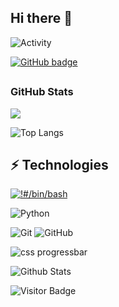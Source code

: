 ## Hi there 👋

<!--
**Oh-My-Apps/Oh-My-Apps** is a ✨ _special_ ✨ repository because its `README.md` (this file) appears on your GitHub profile.

Here are some ideas to get you started:

- 🔭 I’m currently working on ...
- 🌱 I’m currently learning ...
- 👯 I’m looking to collaborate on ...
- 🤔 I’m looking for help with ...
- 💬 Ask me about ...
- 📫 How to reach me: ...
- 😄 Pronouns: ...
- ⚡ Fun fact: ...
-->

![Activity](https://github-readme-activity-graph.vercel.app/graph?username=Oh-My-Apps&layout=compact&title_color=007bff&text_color=e7e7e7&icon_color=007bff&bg_color=171c28)

<a href="https://github.com/Oh-My-Apps?tab=followers">
    <img src="https://img.shields.io/github/followers/Oh-My-Apps?tab=followers?label=blue&logo=github&style=for-the-badge&small" alt="GitHub badge" />
</a>


## <h3 align="left">GitHub Stats</h3>

<a href="">
  <img align="centre" src="https://github-readme-stats.vercel.app/api?username=Oh-My-Apps&count_private=true&include_all_commits=true&show_icons=true&title_color=007bff&text_color=e7e7e7&icon_color=007bff&bg_color=171c28" />
<a />

![Top Langs](https://github-readme-stats.vercel.app/api/top-langs/?username=Oh-My-Apps&layout=compact&title_color=007bff&text_color=e7e7e7&icon_color=007bff&bg_color=171c28)

## ⚡ Technologies

[![!#/bin/bash](https://img.shields.io/badge/-%23!%2Fbin%2Fbash-1f425f.svg?logo=gnubash)](https://www.gnu.org/software/bash/)

![Python](https://img.shields.io/badge/-Python-black?style=flat-square&logo=Python)

![Git](https://img.shields.io/badge/-Git-black?style=flat-square&logo=git)
![GitHub](https://img.shields.io/badge/-GitHub-181717?style=flat-square&logo=github)

![css progressbar](https://readme-components.vercel.app/api?component=linearprogress&value=40&skill=css&fill=linear-gradient%2862deg%2C%20%238EC5FC%200%25%2C%20%23E0C3FC%20100%25%29%3B%0A)

![Github Stats](https://github-readme-stats.vercel.app/api?username=Oh-My-Apps&count_private=true&show_icons=true&include_all_commits=true)

![Visitor Badge](https://visitor-badge.laobi.icu/badge?page_id=aemmadi.aemmadi)
